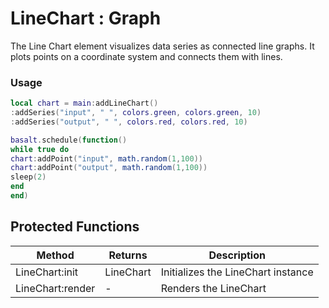 # LineChart : Graph
The Line Chart element visualizes data series as connected line graphs. It plots points on a coordinate system and connects them with lines.

### Usage
 ```lua
local chart = main:addLineChart()
:addSeries("input", " ", colors.green, colors.green, 10)
:addSeries("output", " ", colors.red, colors.red, 10)

basalt.schedule(function()
while true do
chart:addPoint("input", math.random(1,100))
chart:addPoint("output", math.random(1,100))
sleep(2)
end
end)
```



## Protected Functions

|Method|Returns|Description|
|---|---|---|
|LineChart:init|LineChart|Initializes the LineChart instance
|LineChart:render|-|Renders the LineChart


